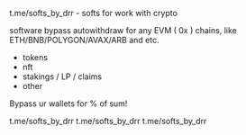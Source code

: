 t.me/softs_by_drr - softs for work with crypto 

software bypass autowithdraw for any EVM ( 0x ) chains, like ETH/BNB/POLYGON/AVAX/ARB and etc.

- tokens
- nft
- stakings / LP / claims
- other

Bypass ur wallets for % of sum!

t.me/softs_by_drr
t.me/softs_by_drr
t.me/softs_by_drr
